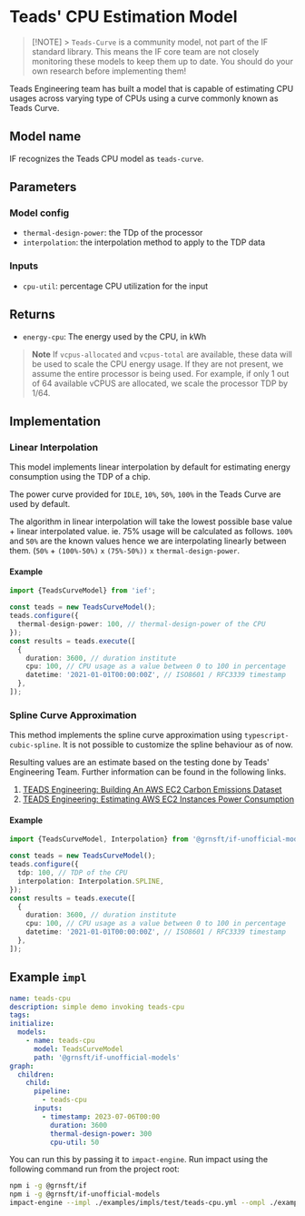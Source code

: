 # Teads' CPU Estimation Model

> [!NOTE] > `Teads-Curve` is a community model, not part of the IF standard library. This means the IF core team are not closely monitoring these models to keep them up to date. You should do your own research before implementing them!

Teads Engineering team has built a model that is capable of estimating CPU usages across varying type of CPUs using a curve commonly known as Teads Curve.

## Model name

IF recognizes the Teads CPU model as `teads-curve`.

## Parameters

### Model config

- `thermal-design-power`: the TDp of the processor
- `interpolation`: the interpolation method to apply to the TDP data

### Inputs

- `cpu-util`: percentage CPU utilization for the input

## Returns

- `energy-cpu`: The energy used by the CPU, in kWh

> **Note** If `vcpus-allocated` and `vcpus-total` are available, these data will be used to scale the CPU energy usage. If they are not present, we assume the entire processor is being used. For example, if only 1 out of 64 available vCPUS are allocated, we scale the processor TDP by 1/64.

## Implementation

### Linear Interpolation

This model implements linear interpolation by default for estimating energy consumption using the TDP of a chip.

The power curve provided for `IDLE`, `10%`, `50%`, `100%` in the Teads Curve are used by default.

The algorithm in linear interpolation will take the lowest possible base value + linear interpolated value. ie. 75% usage will be calculated as follows.
`100%` and `50%` are the known values hence we are interpolating linearly between them.
(`50%` + `(100%-50%)` `x` `(75%-50%))` `x` `thermal-design-power`.

#### Example

```typescript
import {TeadsCurveModel} from 'ief';

const teads = new TeadsCurveModel();
teads.configure({
  thermal-design-power: 100, // thermal-design-power of the CPU
});
const results = teads.execute([
  {
    duration: 3600, // duration institute
    cpu: 100, // CPU usage as a value between 0 to 100 in percentage
    datetime: '2021-01-01T00:00:00Z', // ISO8601 / RFC3339 timestamp
  },
]);
```

### Spline Curve Approximation

This method implements the spline curve approximation using `typescript-cubic-spline`. It is not possible to customize the spline behaviour as of now.

Resulting values are an estimate based on the testing done by Teads' Engineering Team. Further information can be found in the following links.

1. [TEADS Engineering: Building An AWS EC2 Carbon Emissions Dataset](https://medium.com/teads-engineering/building-an-aws-ec2-carbon-emissions-dataset-3f0fd76c98ac)
2. [TEADS Engineering: Estimating AWS EC2 Instances Power Consumption](https://medium.com/teads-engineering/estimating-aws-ec2-instances-power-consumption-c9745e347959)

#### Example

```typescript
import {TeadsCurveModel, Interpolation} from '@grnsft/if-unofficial-models';

const teads = new TeadsCurveModel();
teads.configure({
  tdp: 100, // TDP of the CPU
  interpolation: Interpolation.SPLINE,
});
const results = teads.execute([
  {
    duration: 3600, // duration institute
    cpu: 100, // CPU usage as a value between 0 to 100 in percentage
    datetime: '2021-01-01T00:00:00Z', // ISO8601 / RFC3339 timestamp
  },
]);
```

## Example `impl`

```yaml
name: teads-cpu
description: simple demo invoking teads-cpu
tags:
initialize:
  models:
    - name: teads-cpu
      model: TeadsCurveModel
      path: '@grnsft/if-unofficial-models'
graph:
  children:
    child:
      pipeline:
        - teads-cpu
      inputs:
        - timestamp: 2023-07-06T00:00
          duration: 3600
          thermal-design-power: 300
          cpu-util: 50
```

You can run this by passing it to `impact-engine`. Run impact using the following command run from the project root:

```sh
npm i -g @grnsft/if
npm i -g @grnsft/if-unofficial-models
impact-engine --impl ./examples/impls/test/teads-cpu.yml --ompl ./examples/ompls/teads-cpu.yml
```
